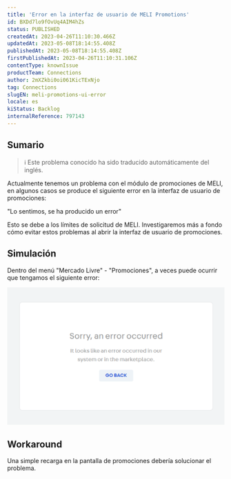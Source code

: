 ```yaml
---
title: 'Error en la interfaz de usuario de MELI Promotions'
id: BXDd7lo9fOvUq4AIM4hZs
status: PUBLISHED
createdAt: 2023-04-26T11:10:30.466Z
updatedAt: 2023-05-08T18:14:55.408Z
publishedAt: 2023-05-08T18:14:55.408Z
firstPublishedAt: 2023-04-26T11:10:31.106Z
contentType: knownIssue
productTeam: Connections
author: 2mXZkbi0oi061KicTExNjo
tag: Connections
slugEN: meli-promotions-ui-error
locale: es
kiStatus: Backlog
internalReference: 797143
---
```


## Sumario

>ℹ️ Este problema conocido ha sido traducido automáticamente del inglés.



Actualmente tenemos un problema con el módulo de promociones de MELI, en algunos casos se produce el siguiente error en la interfaz de usuario de promociones:

"Lo sentimos, se ha producido un error"

Esto se debe a los límites de solicitud de MELI. Investigaremos más a fondo cómo evitar estos problemas al abrir la interfaz de usuario de promociones.



## Simulación



Dentro del menú "Mercado Livre" - "Promociones", a veces puede ocurrir que tengamos el siguiente error:

 ![](https://raw.githubusercontent.com/vtexdocs/help-center-content/refs/heads/main/docs/es/known-issues/Connections/error-en-la-interfaz-de-usuario-de-meli-promotions_1.png)



## Workaround


Una simple recarga en la pantalla de promociones debería solucionar el problema.





